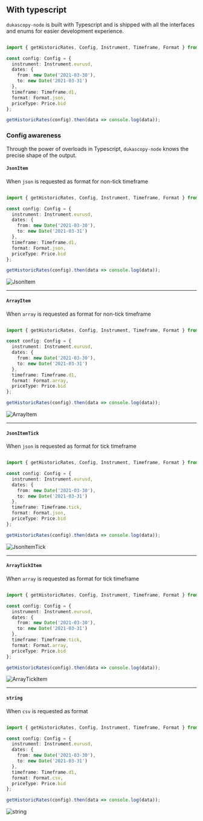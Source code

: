 ## With typescript 

`dukascopy-node` is built with Typescript and is shipped with all the interfaces and enums for easier development experience.

```typescript

import { getHistoricRates, Config, Instrument, Timeframe, Format } from 'dukascopy-node';

const config: Config = {
  instrument: Instrument.eurusd,
  dates: {
    from: new Date('2021-03-30'),
    to: new Date('2021-03-31')
  },
  timeframe: Timeframe.d1,
  format: Format.json,
  priceType: Price.bid
};

getHistoricRates(config).then(data => console.log(data));

```

### Config awareness

Through the power of overloads in Typescript, `dukascopy-node` knows the precise shape of the output.

#### `JsonItem`

When `json` is requested as format for non-tick timeframe

```typescript

import { getHistoricRates, Config, Instrument, Timeframe, Format } from 'dukascopy-node';

const config: Config = {
  instrument: Instrument.eurusd,
  dates: {
    from: new Date('2021-03-30'),
    to: new Date('2021-03-31')
  },
  timeframe: Timeframe.d1,
  format: Format.json,
  priceType: Price.bid
};

getHistoricRates(config).then(data => console.log(data));
```

![JsonItem](https://github.com/Leo4815162342/dukascopy-tools/blob/docs/node_examples/packages/dukascopy-node/examples/with-typescript/json_item.png?raw=true)

---

#### `ArrayItem`

When `array` is requested as format for non-tick timeframe

```typescript

import { getHistoricRates, Config, Instrument, Timeframe, Format } from 'dukascopy-node';

const config: Config = {
  instrument: Instrument.eurusd,
  dates: {
    from: new Date('2021-03-30'),
    to: new Date('2021-03-31')
  },
  timeframe: Timeframe.d1,
  format: Format.array,
  priceType: Price.bid
};

getHistoricRates(config).then(data => console.log(data));
```

![ArrayItem](https://github.com/Leo4815162342/dukascopy-tools/blob/docs/node_examples/packages/dukascopy-node/examples/with-typescript/array_item.png?raw=true)

---

#### `JsonItemTick`

When `json` is requested as format for tick timeframe

```typescript

import { getHistoricRates, Config, Instrument, Timeframe, Format } from 'dukascopy-node';

const config: Config = {
  instrument: Instrument.eurusd,
  dates: {
    from: new Date('2021-03-30'),
    to: new Date('2021-03-31')
  },
  timeframe: Timeframe.tick,
  format: Format.json,
  priceType: Price.bid
};

getHistoricRates(config).then(data => console.log(data));
```

![JsonItemTick](https://github.com/Leo4815162342/dukascopy-tools/blob/docs/node_examples/packages/dukascopy-node/examples/with-typescript/json_item_tick.png?raw=true)

---

#### `ArrayTickItem`

When `array` is requested as format for tick timeframe

```typescript

import { getHistoricRates, Config, Instrument, Timeframe, Format } from 'dukascopy-node';

const config: Config = {
  instrument: Instrument.eurusd,
  dates: {
    from: new Date('2021-03-30'),
    to: new Date('2021-03-31')
  },
  timeframe: Timeframe.tick,
  format: Format.array,
  priceType: Price.bid
};

getHistoricRates(config).then(data => console.log(data));
```

![ArrayTickItem](https://github.com/Leo4815162342/dukascopy-tools/blob/docs/node_examples/packages/dukascopy-node/examples/with-typescript/array_tick_item.png?raw=true)

---

#### `string`

When `csv` is requested as format

```typescript

import { getHistoricRates, Config, Instrument, Timeframe, Format } from 'dukascopy-node';

const config: Config = {
  instrument: Instrument.eurusd,
  dates: {
    from: new Date('2021-03-30'),
    to: new Date('2021-03-31')
  },
  timeframe: Timeframe.d1,
  format: Format.csv,
  priceType: Price.bid
};

getHistoricRates(config).then(data => console.log(data));
```

![string](https://github.com/Leo4815162342/dukascopy-tools/blob/docs/node_examples/packages/dukascopy-node/examples/with-typescript/string.png?raw=true)

